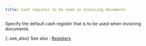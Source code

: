 ```yaml
---
title: Cash register to be used in invoicing documents
---
```



Specify the default cash register that is to be used when invoicing  documents.


{:.see_also}
See also
: [Registers](JavaScript:RelatedTopics1.Click())<!--Metadata type="DesignerControl" startspan
<object CLASSID="clsid:ADB880A6-D8FF-11CF-9377-00AA003B7A11"
	ID=RelatedTopics1
	TYPE="application/x-oleobject">
</object>-->

<object classid="clsid:ADB880A6-D8FF-11CF-9377-00AA003B7A11" id="RelatedTopics1" type="application/x-oleobject"> 
 <param name="Command" value="Related Topics">
<param name="Window" value="second">
<param name="Item1" value="Registers;{{site.bp_chm}}/misc/registers_misc_tab_document_payments_tab_flow_control_setup.html">
</object><!--Metadata type="DesignerControl" endspan-->
